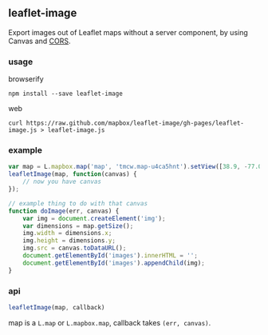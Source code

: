 ## leaflet-image

Export images out of Leaflet maps without a server component, by using
Canvas and [CORS](http://en.wikipedia.org/wiki/Cross-origin_resource_sharing).

### usage

browserify

    npm install --save leaflet-image

web

    curl https://raw.github.com/mapbox/leaflet-image/gh-pages/leaflet-image.js > leaflet-image.js

### example

```js
var map = L.mapbox.map('map', 'tmcw.map-u4ca5hnt').setView([38.9, -77.03], 14);
leafletImage(map, function(canvas) {
    // now you have canvas
});

// example thing to do with that canvas
function doImage(err, canvas) {
    var img = document.createElement('img');
    var dimensions = map.getSize();
    img.width = dimensions.x;
    img.height = dimensions.y;
    img.src = canvas.toDataURL();
    document.getElementById('images').innerHTML = '';
    document.getElementById('images').appendChild(img);
}
```

### api

```js
leafletImage(map, callback)
```

map is a `L.map` or `L.mapbox.map`, callback takes `(err, canvas)`.
